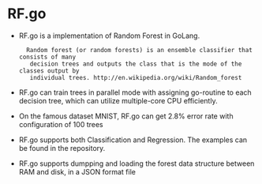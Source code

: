RF.go
=====

* RF.go is a implementation of Random Forest in GoLang. 

		Random forest (or random forests) is an ensemble classifier that consists of many
		 decision trees and outputs the class that is the mode of the classes output by 
		 individual trees. http://en.wikipedia.org/wiki/Random_forest


* RF.go can train trees in parallel mode with assigning go-routine to each decision tree, which can utilize multiple-core CPU efficiently.


* On the famous dataset MNIST, RF.go can get 2.8% error rate with configuration of 100 trees 

* RF.go supports both Classification and Regression. The examples can be found in the repository.

* RF.go supports dumpping and loading the forest data structure between RAM and disk, in a JSON format file

